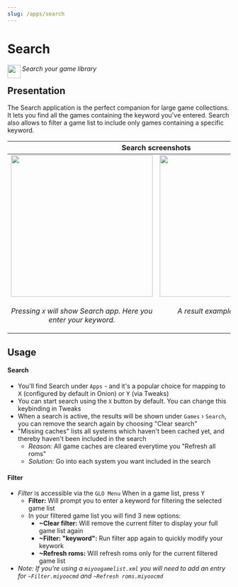 ```yaml
---
slug: /apps/search
---
```


# Search

*Search your game library*<sup><img align="left" src="https://user-images.githubusercontent.com/44569252/189498482-2590f31f-cca2-46e9-a316-3af98828446a.png" width="30" /></sup>


## Presentation

The Search application is the perfect companion for large game collections. It lets you find all the games containing the keyword you've entered.
Search also allows to filter a game list to include only games containing a specific keyword.

<table><thead>
<th colspan="2"><b>Search screenshots</b></th>
</thead><tr>
<td width="50%" align="center" valign="top"><img src="https://user-images.githubusercontent.com/44569252/189498639-8e2a43a6-4020-4492-b4b1-6e3f0c0d5fd6.png" width="320" /> </td>
<td width="50%" align="center" valign="top"><img src="https://user-images.githubusercontent.com/44569252/189498645-f615dd73-ed0c-4505-a439-5fb5b611237d.png" width="320" /> </td>
</tr><tr>
<td align="center" valign="top"><p><i>Pressing <kbd>X</kbd> will show Search app. Here you enter your keyword.</i></p></td>
<td align="center" valign="top"><p><i>A result example of search app.</i></p></td>
</tr></table>





## Usage

#### **Search**

- You'll find Search under `Apps` - and it's a popular choice for mapping to <kbd>X</kbd> (configured by default in Onion) or <kbd>Y</kbd> (via Tweaks)
- You can start search using the `X` button by default. You can change this keybinding in Tweaks
- When a search is active, the results will be shown under `Games` › `Search`, you can remove the search again by choosing "Clear search"
- "Missing caches" lists all systems which haven't been cached yet, and thereby haven't been included in the search
  - *Reason:* All game caches are cleared everytime you "Refresh all roms"
  - *Solution:* Go into each system you want included in the search


#### **Filter**

- *Filter* is accessible via the `GLO Menu` When in a game list, press <kbd>Y</kbd>
  - **Filter:** Will prompt you to enter a keyword for filtering the selected game list
  - In your filtered game list you will find 3 new options:
    - **~Clear filter:** Will remove the current filter to display your full game list again
    - **~Filter: "keyword":** Run filter app again to quickly modify your keywork
    - **~Refresh roms:** Will refresh roms only for the current filtered game list
- *Note: If you're using a `miyoogamelist.xml` you will need to add an entry for `~Filter.miyoocmd` and `~Refresh roms.miyoocmd`*


